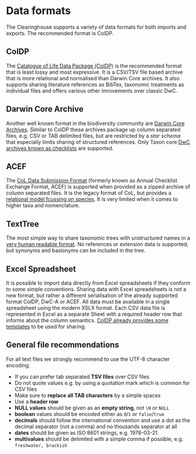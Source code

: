 # Data formats
The Clearinghouse supports a variety of data formats for both imports and exports.
The recommended format is ColDP.


## ColDP
The [Catalogue of Life Data Package (ColDP)](https://github.com/CatalogueOfLife/coldp/blob/master/README.md) is the recommended format that is least lossy and most expressive. It is a CSV/TSV file based archive that is more relational and normalised than Darwin Core archives.
It also supports sharing literature references as BibTex, taxonomic treatments as individual files and offers various other imrovements over classic DwC.


## Darwin Core Archive
Another well known format in the biodiversity community are [Darwin Core Archives](https://dwc.tdwg.org/text/). Similar to ColDP these archives package up column separated files, e.g. CSV or TAB delimited files, but are restricted by a *star schema* that especially limits sharing of structured references. Only Taxon core [DwC archives known as checklists](https://github.com/gbif/ipt/wiki/BestPracticesChecklists) are supported.


## ACEF
The [CoL Data Submission Format](CoL_Standard_Dataset_v7_23Sep2014.pdf) (formerly known as Annual Checklist Exchange Format, ACEF) 
is supported when provided as a zipped archive of column separated files. It is the legacy format of CoL, but provides a [relational model fcussing on species](ACEF-ERD.png).
It is very limited when it comes to higher taxa and nomenclature.


## TextTree
The most simple way to share taxonomic trees with unstructured names in a [very human readable format](https://github.com/gbif/text-tree/blob/master/README.md).
No references or extension data is supported, but synonyms and basionyms can be included in the tree.


## Excel Spreadsheet
It is possible to import data directly from Excel spreadsheets if they conform to some simple conventions.
Sharing data with Excel spreadsheets is not a new format, but rather a different serialisation of the already supported format ColDP, DwC-A or ACEF.
All data must be available in a single spreadsheet using the modern XSLX format.
Each CSV data file is represented in Excel as a separate Sheet with a required header row that informs about the column semantics.
[ColDP already provides some templates](https://github.com/CatalogueOfLife/coldp/tree/master/templates) to be used for sharing.


## General file recommendations
For all text files we strongly recommend to use the UTF-8 character encoding.

 - If you can prefer tab separated **TSV files** over CSV files
 - Do not quote values e.g. by using a quotation mark which is common for CSV files
 - Make sure to **replace all TAB characters** by a simple spaces
 - Use a **header row** 
 - **NULL values** should be given as an **empty string**, not ```\N``` or ```NULL```
 - **boolean** values should be encoded either as ```0```/```1``` or ```false```/```true```
 - **decimals** should follow the international convention and use a dot as the decimal separator (not a comma) and no thousands separator at all
 - **dates** should be given as ISO 8601 strings, e.g. 1978-03-21
 - **multivalues** should be delimited with a simple comma if possible, e.g. ```freshwater, brackish```
